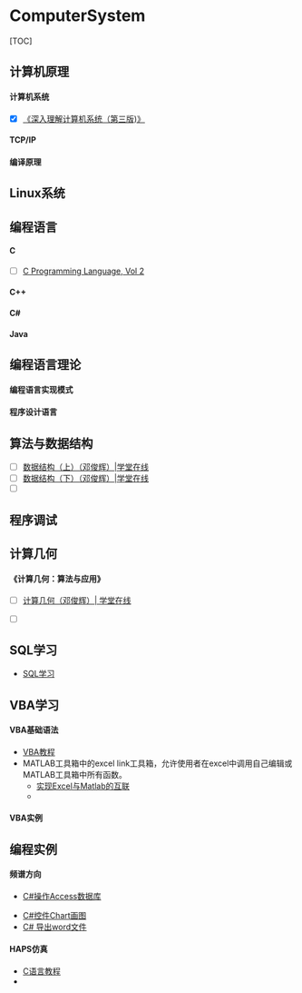 # ComputerSystem

[TOC]

## 计算机原理 

#### 计算机系统 ####

- [x] [《深入理解计算机系统（第三版)》](CSAPP/CSAPP.md)



#### TCP/IP ####


#### 编译原理 ####

## Linux系统 

## 编程语言 

#### C ####

- [ ] [C Programming Language, Vol 2](TCPL/TCPL.md)

#### C++ ####

#### C# ####

#### Java ####

## 编程语言理论 

#### 编程语言实现模式 ####

#### 程序设计语言 ####

## 算法与数据结构

- [ ] [数据结构（上）（邓俊辉）|学堂在线](http://www.xuetangx.com/courses/course-v1:TsinghuaX+30240184+sp/about)
- [ ] [数据结构（下）（邓俊辉）|学堂在线](http://www.xuetangx.com/courses/course-v1:TsinghuaX+30240184_2X+sp/about)
- [ ] ​

## 程序调试

## 计算几何 

#### 《计算几何：算法与应用》 ####

- [ ] [计算几何（邓俊辉）| 学堂在线](http://www.xuetangx.com/courses/course-v1:TsinghuaX+70240183x_1+sp/about)
- [ ] ​



## SQL学习

- [SQL学习](SQL/2018-3-29-SQL基础及实例.md)


##  VBA学习

#### VBA基础语法 ####

- [VBA教程](https://www.tutorialspoint.com/vba/index.htm)
- MATLAB工具箱中的excel link工具箱，允许使用者在excel中调用自己编辑或MATLAB工具箱中所有函数。
  - [实现Excel与Matlab的互联](https://ww2.mathworks.cn/help/exlink/add-in-setup-1.html?s_tid=srchtitle)
  - ​

#### VBA实例 ####



## 编程实例

#### 频谱方向

+ [C#操作Access数据库](SpectrumPrediction/2018-3-28-C%23控件Chart画图.md)

- [C#控件Chart画图](SpectrumPrediction/2018-3-28-C%23控件Chart画图.md)
- [C# 导出word文件](SpectrumPrediction/2018-4-3-C%23%20导出word文件.md)


#### HAPS仿真

- [C语言教程](http://www.runoob.com/cprogramming/c-tutorial.html)
- ​



